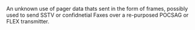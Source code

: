 An unknown use of pager data thats sent in the form of frames, possibly used to send SSTV or confidnetial Faxes over a re-purposed POCSAG or FLEX transmitter.